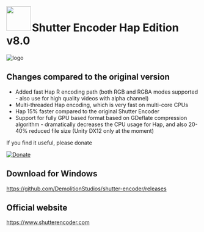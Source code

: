 <img align=left src="https://www.shutterencoder.com/images/icon.png" width="64">
<h1>Shutter Encoder Hap Edition v8.0</h1>

![logo](/SocialBanner.png)

## Changes compared to the original version
- Added fast Hap R encoding path (both RGB and RGBA modes supported - also use for high quality videos with alpha channel)
- Multi-threaded Hap encoding, which is very fast on multi-core CPUs
- Hap 15% faster compared to the original Shutter Encoder
- Support for fully GPU based format based on GDeflate compression algorithm - dramatically decreases the CPU usage for Hap, and also 20-40% reduced file size (Unity DX12 only at the moment)

If you find it useful, please donate

[![Donate](https://img.shields.io/badge/Donate-PayPal-green.svg)](https://www.paypal.com/cgi-bin/webscr?cmd=_s-xclick&hosted_button_id=ZPFRQ4WS6KDBN)

## Download for Windows

https://github.com/DemolitionStudios/shutter-encoder/releases

## Official website

https://www.shutterencoder.com

